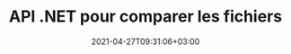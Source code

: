---
############################# Static ############################
layout: "product"
date: 2021-04-27T09:31:06+03:00
draft: false

product: "Comparison"
product_tag: "comparison"
platform: ".NET"
platform_tag: "net"

############################# Head ############################
head_title: "API de comparaison de documents C# .NET | Comparer et fusionner PDF Word Excel Web et texte"
head_description: "API de comparaison de documents C# .NET. Comparez et fusionnez les formats de fichiers PDF Word DOC DOCX, Excel Spreadsheet, PPT, PPTX, HTML, EMLX MSG, VSDX, DXF DWG et image."

############################# Header ############################
title: "API .NET pour comparer les fichiers"
description: "Développez des applications à l'aide de l'API de comparaison de documents .NET pour vérifier et comparer les fichiers pour détecter les différences de contenu et de style."
button:
    enable: true
    icon: "fas fa-arrow-down"
    label: "Télécharger l'essai gratuit"
    link: "https://downloads.groupdocs.com/comparison/net"

############################# SubMenu ############################
submenu:
    enable: true
    
    left:
        img_alt: "GroupDocs.Comparison for .NET"
        image: "https://www.groupdocs.cloud/templates/groupdocs/images/product-logos/groupdocs-comparison-net.png"
        product: "GroupDocs.Comparison"
        platform: ".NET"

    middle:
        button:
            # button loop
            - link: "#overview"
              text: "Aperçu"

            # button loop
            - link: "#features"
              text: "Caractéristiques"

            # button loop
            - link: "#support"
              text: "Soutien"

            # button loop
            - link: "https://products.groupdocs.app/comparison"
              text: "Démo en direct"

            # button loop
            - link: "https://purchase.groupdocs.com/pricing/comparison/net"
              text: "Tarifs"

    right:
        link_download: "https://downloads.groupdocs.com/comparison"
        link_learn: "https://docs.groupdocs.com/comparison/net/"
        link_buy: "https://purchase.groupdocs.com"

############################# Overview ############################
overview:
    enable: true
    example_image: "/comparison/comparison-example.webp"
    content: |
      
    more_overview:
      # more_overview_loop
      - title: "Qu'est-ce que GroupDocs.Comparison for .NET"
        content: "L'API GroupDocs.Comparison for .NET est une solution rapide et fiable prête à être utilisée lors de la création d'applications pour rechercher et mettre en évidence les différences entre des documents de formats identiques ou différents en C#, ASP.NET ou d'autres technologies liées à la plate-forme logicielle .NET."

      # more_overview_loop
      - title: "Formats pris en charge"
        content: "La bibliothèque GroupDocs.Comparison prend en charge la détection des différences de contenu et de style de texte entre les formats d'image et de document courants tels que PDF, HTML, courrier électronique Outlook, documents Microsoft Office Word, feuilles de calcul Excel, présentations PowerPoint, OneNote, diagrammes Visio, textes, png , images gif et bmp ainsi qu'une centaine d'autres formats."
        
      # more_overview_loop
      - title: "Capacités de comparaison"
        content: "La comparaison peut être effectuée pour détecter les changements dans le contenu des mots, des paragraphes, des tableaux ou des graphiques et leurs styles, et vous fournira un document de comparaison répertoriant un résumé des différences, leur nombre et leur type d'appartenance. GroupDocs.Comparison for .NET peut facilement extraire des informations de base sur le document source, comparer et enregistrer des documents simples, protégés par mot de passe et cryptés de différents formats via un fichier ou un flux de données."
        
      # more_overview_loop
      - title: "Documentation et exemples"
        content: "Il existe déjà de nombreuses documentations sur l'utilisation de la bibliothèque Comparison sur différentes plates-formes avec des exemples de code, vous n'avez donc pas à réfléchir sérieusement à la façon de travailler avec GroupDocs.Comparison pour l'API .NET dans votre application."
        
      # more_overview_loop
      - title: "Compatibilité"
        content: "Vous pouvez utiliser GroupDocs.Comparison for .NET pour créer des applications dans n'importe quel environnement de développement orienté sur la plateforme .NET. Il est compatible avec tous les langages basés sur .NET et prend en charge les systèmes d'exploitation courants (Windows, Linux, MacOS) sur lesquels vous pouvez installer des frameworks Mono ou .NET (y compris .NET Core)."
    examples:
      enable: true
      
    more_feature:
      # more_feature_loop
      - title: "Comparez facilement des documents à l'aide de l'API .NET"
        content: |
          L'API GroupDocs.Comparison for .NET vous offre un moyen simple et efficace de comparer vos fichiers. Voici un exemple qui montre comment comparer deux documents DOCX en utilisant C# :  

          ```cs
          // Fichiers source et cible à comparer
          string source = @"source.docx";
          string target = @"target.docx";
          Comparer comparer = new Comparer();
          // Comparez deux documents
          ICompareResult result = comparer.Compare(source, target, new ComparisonSettings());
          ```
      # more_feature_loop
      - title: "Choisir le niveau de détail pour la comparaison"
        content: "Avec GroupDocs.Comparison for .NET, vous pouvez spécifier dans quelle mesure vous souhaitez que les documents soient comparés. Vous pouvez choisir entre faible (comparez le texte mot par mot avec une précision pour la grille d'imagerie = 50), moyen (comparez le texte caractère par caractère avec une précision pour la grille d'imagerie = 100) ou élevé (comparez le texte caractère par caractère avec une précision pour la grille d'imagerie = 150)."

      # more_feature_loop
      - title: "Prise en charge de la comparaison des styles de texte"
        content: |
          GroupDocs.Comparison for .NET offre une fonctionnalité permettant de comparer le style de texte.  

          Pendant que les mots et les caractères des documents sont comparés, le nom de la police, la taille de la police, la couleur de la police, le style de police (gras, italique, souligné, petites majuscules, lien hypertexte) et la couleur de soulignement (le cas échéant) peuvent être comparés pour trouver des différences.  

          Lors de la comparaison de paragraphes, vous pouvez comparer des styles tels que l'alignement des paragraphes, l'indentation (retrait gauche, retrait droit), l'espacement des paragraphes (espace après, espace avant), le retrait de la première ligne et l'espacement des lignes.  

          GroupDocs.Comparison for .NET prend également en charge la comparaison d'autres sections d'une page, le cas échéant, telles que la distance du pied de page, la hauteur et l'orientation de la page, les marges (gauche, droite, haut et bas), la largeur de la bordure et la couleur de la bordure.  
      
    tabs:
      enable: true
      
      ## TAB ONE ##
      tab_one:
        description: |
          Voici un aperçu de GroupDocs.Comparison for .NET :
      
        right:
          enable: true
          icon: "fab fa-html5"
          title: "Aperçu"
          content: |
            * Comparaison de documents
            * Comparaison des fichiers HTML
            * Comparaison PDF
            * Comparaison des diagrammes
            * Comparer le contenu du fichier
            * Comparez les styles de texte
      
      ## TAB TWO ##
      tab_two:
        description: |
          GroupDocs.Comparison for .NET prend en charge tous les [formats de fichiers de documents](https://docs.groupdocs.com/comparison/net/supported-document-formats/) populaires, notamment : Microsoft Office, PDF, images et bien d'autres. .
        left:
          enable: true
          table:
            # table loop
            - title: "Microsoft Office"
              content: |
                * **Word:** [DOC](https://products.groupdocs.com/comparison/net/doc/), [DOCX](https://products.groupdocs.com/comparison/net/docx/), [DOCM](https://products.groupdocs.com/comparison/net/docm/), [DOT](https://products.groupdocs.com/comparison/net/dot/), [DOTX](https://products.groupdocs.com/comparison/net/dotx/), [DOTM](https://products.groupdocs.com/comparison/net/dotm/), [RTF](https://products.groupdocs.com/comparison/net/rtf/), [TXT](https://products.groupdocs.com/comparison/net/txt/)
                * **Excel:** [XLS](https://products.groupdocs.com/comparison/net/xls/), [XLSX](https://products.groupdocs.com/comparison/net/xlsx/), [XLSM](https://products.groupdocs.com/comparison/net/xlsm/), [XLSB](https://products.groupdocs.com/comparison/net/xlsb/), [XLTM](https://products.groupdocs.com/comparison/net/xltm/), [XLT](https://products.groupdocs.com/comparison/net/xlt/), [XLTM](https://products.groupdocs.com/comparison/net/xltm/), [XLTX](https://products.groupdocs.com/comparison/net/xltx/), [XLAM](https://products.groupdocs.com/comparison/net/xlam/), [SXC](https://products.groupdocs.com/comparison/net/sxc/), [SpreadsheetML](https://products.groupdocs.com/comparison/net/xml/)
                * **PowerPoint:** [PPT](https://products.groupdocs.com/comparison/net/ppt/), [PPTX](https://products.groupdocs.com/comparison/net/pptx/), [PPS](https://products.groupdocs.com/comparison/net/pps/), [PPSX](https://products.groupdocs.com/comparison/net/ppsx/), [PPSM](https://products.groupdocs.com/comparison/net/ppsm/), [POT](https://products.groupdocs.com/comparison/net/pot/), [POTM](https://products.groupdocs.com/comparison/net/potm/), [POTX](https://products.groupdocs.com/comparison/net/potx/), [PPTM](https://products.groupdocs.com/comparison/net/pptm/)
                * **Visio:** [VSD](https://products.groupdocs.com/comparison/net/vsd/), [VDX](https://products.groupdocs.com/comparison/net/vdx/), [VSS](https://products.groupdocs.com/comparison/net/vss/), [VSSX](https://products.groupdocs.com/comparison/net/vssx/), [VSX](https://products.groupdocs.com/comparison/net/vsx/), [VST](https://products.groupdocs.com/comparison/net/vst/), [VSTX](https://products.groupdocs.com/comparison/net/vstx/), [VTX](https://products.groupdocs.com/comparison/net/vtx/), [VSDX](https://products.groupdocs.com/comparison/net/vsdx/), [VDW](https://products.groupdocs.com/comparison/net/vdw/), [VSTM](https://products.groupdocs.com/comparison/net/vstm/), [VSSM](https://products.groupdocs.com/comparison/net/vssm/), [VSDM](https://products.groupdocs.com/comparison/net/vsdm/)
                * **Outlook:** [MSG](https://products.groupdocs.com/comparison/net/msg/), [EML](https://products.groupdocs.com/comparison/net/eml/), [EMLX](https://products.groupdocs.com/comparison/net/emlx/), [PST](https://products.groupdocs.com/comparison/net/pst/), [OST](https://products.groupdocs.com/comparison/net/ost/)
                * **OneNote:** [ONE](https://products.groupdocs.com/comparison/net/one/)

        right:
          enable: true
          table:
            # table loop
            - title: "Autres formats"
              content: |
                * **Langages de programmation**: [CS](https://products.groupdocs.com/comparison/net/cs/), [Java](https://products.groupdocs.com/comparison/net/java/), [CPP](https://products.groupdocs.com/comparison/net/cpp/), [JS](https://products.groupdocs.com/comparison/net/js/), [PY](https://products.groupdocs.com/comparison/net/py/), [RB](https://products.groupdocs.com/comparison/net/rb/), [PL](https://products.groupdocs.com/comparison/net/pl/), [ASM](https://products.groupdocs.com/comparison/net/asm/), [GROOVY](https://products.groupdocs.com/comparison/net/groovy/), [JSON](https://products.groupdocs.com/comparison/net/json/), [PHP](https://products.groupdocs.com/comparison/net/php/), [SQL](https://products.groupdocs.com/comparison/net/sql/), [LOG](https://products.groupdocs.com/comparison/net/log/), [DIFF](https://products.groupdocs.com/comparison/net/diff/), [LESS](https://products.groupdocs.com/comparison/net/less/), [SCALA](https://products.groupdocs.com/comparison/net/scala/)
                * **OpenDocument**: [ODT](https://products.groupdocs.com/comparison/net/odt/), [OTT](https://products.groupdocs.com/comparison/net/ott/), [ODS](https://products.groupdocs.com/comparison/net/ods/), [ODP](https://products.groupdocs.com/comparison/net/odp/), [OTP](https://products.groupdocs.com/comparison/net/otp/)
                * **Portable**: [PDF](https://products.groupdocs.com/comparison/net/pdf/), [MOBI](https://products.groupdocs.com/comparison/net/mobi/)
                * **AutoCAD**: [DXF](https://products.groupdocs.com/comparison/net/dxf/), [DWG](https://products.groupdocs.com/comparison/net/dwg/)
                * **Email**: [EML](https://products.groupdocs.com/comparison/net/eml/), [EMLX](https://products.groupdocs.com/comparison/net/emlx/), [MSG](https://products.groupdocs.com/comparison/net/msg/)
                * **Images**: [JPEG](https://products.groupdocs.com/comparison/net/jpeg/), [BMP](https://products.groupdocs.com/comparison/net/bmp/), [PNG](https://products.groupdocs.com/comparison/net/png/), [GIF](https://products.groupdocs.com/comparison/net/gif/), [DCM](https://products.groupdocs.com/comparison/net/dcm/), [DICOM](https://products.groupdocs.com/comparison/net/dicom/), [DjVu](https://products.groupdocs.com/comparison/net/djvu/)
                * **Web**: [HTM](https://products.groupdocs.com/comparison/net/htm/), [HTML](https://products.groupdocs.com/comparison/net/html/), [MHTML](https://products.groupdocs.com/comparison/net/mhtml/)
                * **Text**: [TXT](https://products.groupdocs.com/comparison/net/txt/)

      ## TAB THREE ##
      tab_three:
        description: |
          GroupDocs.Comparison for .NET prend en charge les systèmes d'exploitation, les frameworks et les gestionnaires de packages suivants :
      
        left:
          enable: true
          table:
            # table loop
            - icon: "fab fa-windows"
              title: "Systèmes d'exploitation"
              content: |
                * Windows Desktop
                * Windows Server
                * Windows Azure
                * Linux
                * MacOS

            # table loop
            - icon: "fas fa-code"
              title: "Cadres pris en charge"
              content: |
                * .NET Framework 2.0 ou plus
                * Mono Framework 1.2 ou plus
                * .NET Standard 2.0
                * .NET Core 2.0

        right:
          enable: true
          table:
            # table loop
            - icon: "fas fa-box"
              title: "Directeur chargé d'emballage"
              content: |
                * NuGet

            # table loop
            - icon: "fas fa-tools"
              title: "Environnements de développement"
              content: |
                * Microsoft Visual Studio
                * Xamarin.Android
                * Xamarin.IOS
                * Xamarin.Mac
                * MonoDevelop

############################# Features ############################
features:
    enable: true
    title: "GroupDocs.Comparison for .NET Fonctionnalités"

    feature:
      # feature loop
      - icon: "fas fa-copy"
        content: "[Identifier les différences de contenu et de styles de police](https://docs.groupdocs.com/comparison/net/compare-documents/)"

      # feature loop
      - icon: "fas fa-eye"
        content: "[Enregistrer un rapport résumé de toutes les différences trouvées après la comparaison de fichiers](https://docs.groupdocs.com/comparison/net/get-extended-information-on-the-summary-page/)"

      # feature loop
      - icon: "fas fa-bolt"
        content: "[Appliquer ou rejeter les modifications après avoir analysé les différences et exporté le fichier résultant](https://docs.groupdocs.com/comparison/net/accept-or-reject-detected-changes/)"
      
      # feature loop
      - icon: "fas fa-file-powerpoint"
        content: "[Prise en charge de la fonctionnalité « Suivre les modifications » de Microsoft Word lors de la comparaison de fichiers Word](https://docs.groupdocs.com/comparison/net/show-revisions/)"

      # feature loop
      - icon: "fas fa-code"
        content: "[Repérez de manière unique les modifications provenant de chaque document comparé](https://docs.groupdocs.com/comparison/net/get-list-of-changes/)"

      # feature loop
      - icon: "fas fa-cloud"
        content: "[Lire et envoyer des documents via des flux](https://docs.groupdocs.com/comparison/net/load-file-from-stream/)"

      # feature loop
      - icon: "fas fa-remove-format"
        content: "[Licences mesurées – Facturation en fonction de l'utilisation de l'API](https://docs.groupdocs.com/comparison/net/licensing-and-evaluation-limitations/)"

      # feature loop
      - icon: "fas fa-comment-slash"
        content: "[Comparer plusieurs documents sources avec un seul document cible](https://docs.groupdocs.com/comparison/net/compare-multiple-documents/)"

      # feature loop
      - icon: "fas fa-location-arrow"
        content: "[Comparez des pages spécifiques de fichiers Word entre elles – Acceptez ou rejetez toutes les modifications dans un seul document Word](https://docs.groupdocs.com/comparison/net/accept-or-reject-detected-changes/)"

      # feature loop
      - icon: "fas fa-border-all"
        content: "[Fusionnez jusqu'à 3 documents Word et comparez les formules utilisées dans les fichiers Word](https://docs.groupdocs.com/comparison/net/how-to-merge-source-code-files/)"

      # feature loop
      - icon: "fas fa-wrench"
        content: "[Obtenir des informations sur les documents à partir de filePath](https://docs.groupdocs.com/comparison/net/get-file-info/)"

      # feature loop
      - icon: "fas fa-columns"
        content: "[Enregistrer le résultat de la comparaison HTML sous forme d'images](https://docs.groupdocs.com/comparison/net/generate-document-pages-preview/)"

      # feature loop
      - icon: "fas fa-file-word"
        content: "[Option pour afficher ou masquer le contenu supprimé](https://docs.groupdocs.com/comparison/net/show-gap-lines/)"

      # feature loop
      - icon: "fas fa-envelope"
        content: "[Option pour activer ou désactiver la comparaison de styles de documents](https://docs.groupdocs.com/comparison/net/how-to-select-options-for-flexible-comparing/)"

      # feature loop
      - icon: "fas fa-print"
        content: "[Spécifier les chaînes pour marquer les éléments insérés, supprimés et modifiés par le style dans le document de comparaison](https://docs.groupdocs.com/comparison/net/customize-changes-styles/)"

      # feature loop
      - icon: "fas fa-file-archive"
        content: "[Spécifiez le séparateur de mots et la couleur de la police pour styliser le texte comparé](https://docs.groupdocs.com/comparison/net/customize-changes-styles/)"

      # feature loop
      - icon: "fas fa-lock"
        content: "[Calculer les coordonnées correctes des modifications dans les diapositives et diagrammes PDF, Word, PowerPoint](https://docs.groupdocs.com/comparison/net/get-changes-coordinates/)"

      # feature loop
      - icon: "fas fa-file-code"
        content: "[Comparez les fichiers protégés par mot de passe](https://docs.groupdocs.com/comparison/net/how-to-compare-password-protected-files/)"
      
      # feature loop
      - icon: "fas fa-fill-drip"
        content: "[Comparez les titres des graphiques dans des feuilles de calcul – Générez un graphique dans les fichiers de cellules résultants](https://docs.groupdocs.com/comparison/net/how-to-compare-spreadsheet-or-tables/)"

      # feature loop
      - icon: "fas fa-file-excel"
        content: "[Dimensionner automatiquement les formes automatiques dans le fichier résultant du document Cellules](https://docs.groupdocs.com/comparison/net/how-to-compare-spreadsheet-or-tables/)"

      # feature loop
      - icon: "fas fa-heading"
        content: "[Accédez à la page de résumé détaillé pour détecter les modifications entre les fichiers de documents source et cible](https://docs.groupdocs.com/comparison/net/get-extended-information-on-the-summary-page/)"

      # feature loop
      - icon: "fas fa-project-diagram"
        content: "[Comparez les fichiers de langage de programmation et de script les plus populaires](https://docs.groupdocs.com/comparison/net/get-supported-document-formats/)"

      # feature loop
      - icon: "fas fa-cube"
        content: "[Comparez plusieurs (plus de deux) documents PDF, Word, Excel, diagrammes, e-mails, texte et OneNote](https://docs.groupdocs.com/comparison/net/compare-multiple-documents-with-specific-compare-settings/)"

      # feature loop
      - icon: "fab fa-uncharted"
        content: "[Comparez l'en-tête et le pied de page des formats de fichiers pris en charge](https://docs.groupdocs.com/comparison/net/how-to-select-options-for-flexible-comparing/)"

      # feature loop
      - icon: "fab fa-uncharted"
        content: "[Comparez les signets, les variables et les propriétés personnalisées des formats de documents Word](https://docs.groupdocs.com/comparison/net/compare-bookmarks-in-word/)"

############################# Support ############################
support:
    enable: true

############################# Solutions ############################
solutions:
    enable: true
    title: "GroupDocs.Comparison propose des API de visualisation de documents pour d'autres environnements de développement populaires"

    solution:
        # solution loop
        - img_alt: "GroupDocs.Comparison for Java"
          image: "https://www.groupdocs.cloud/templates/groupdocs/images/product-logos/groupdocs-comparison-java.png"
          product: "GroupDocs.Comparison"
          platform: "Java"
          link: "/comparison/java/"

############################# Back to top ###############################
back_to_top:
  enable: true
---